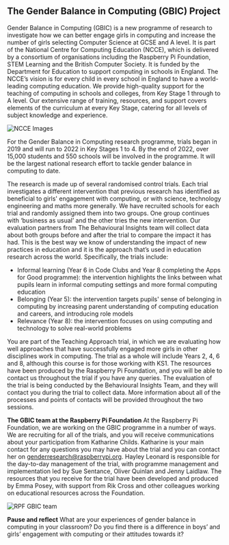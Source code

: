 ## The Gender Balance in Computing (GBIC) Project

Gender Balance in Computing (GBIC) is a new programme of research to investigate how we can better engage girls in computing and increase the number of girls selecting Computer Science at GCSE and A level.
It is part of the National Centre for Computing Education (NCCE), which is delivered by a consortium of organisations including the Raspberry Pi Foundation, STEM Learning and the British Computer Society. It is funded by the Department for Education to support computing in schools in England.
The NCCE’s vision is for every child in every school in England to have a world-leading computing education. We provide high-quality support for the teaching of computing in schools and colleges, from Key Stage 1 through to A level. Our extensive range of training, resources, and support covers elements of the curriculum at every Key Stage, catering for all levels of subject knowledge and experience.

![NCCE Images](images/ks1storytelling-NCCEImage.png)

For the Gender Balance in Computing research programme, trials began in 2019 and will run to 2022 in Key Stages 1 to 4. By the end of 2022, over 15,000 students and 550 schools will be involved in the programme. It will be the largest national research effort to tackle gender balance in computing to date.

The research is made up of several randomised control trials. Each trial investigates a different intervention that previous research has identified as beneficial to girls' engagement with computing, or with science, technology engineering and maths more generally. We have recruited schools for each trial and randomly assigned them into two groups. One group continues with ‘business as usual’ and the other tries the new intervention. Our evaluation partners from The Behavioural Insights team will collect data about both groups before and after the trial to compare the impact it has had. This is the best way we know of understanding the impact of new practices in education and it is the approach that’s used in education research across the world. Specifically, the trials include:
+ Informal learning (Year 6 in Code Clubs and Year 8 completing the Apps for Good programme): the intervention highlights the links between what pupils learn in informal computing settings and more formal computing education
+ Belonging (Year 5): the intervention targets pupils' sense of belonging in computing by increasing parent understanding of computing education and careers, and introducing role models
+ Relevance (Year 8): the intervention focuses on using computing and technology to solve real-world problems

You are part of the Teaching Approach trial, in which we are evaluating how well approaches that have successfully engaged more girls in other disciplines work in computing. The trial as a whole will include Years 2, 4, 6 and 8, although this course is for those working with KS1.
The resources have been produced by the Raspberry Pi Foundation, and you will be able to contact us throughout the trial if you have any queries. The evaluation of the trial is being conducted by the Behavioural Insights Team, and they will contact you during the trial to collect data. More information about all of the processes and points of contacts will be provided throughout the two sessions.

**The GBIC team at the Raspberry Pi Foundation**
At the Raspberry Pi Foundation, we are working on the GBIC programme in a number of ways. We are recruiting for all of the trials, and you will receive communications about your participation from Katharine Childs. Katharine is your main contact for any questions you may have about the trial and you can contact her on [genderresearch@raspberrypi.org](mailto:genderresearch@raspberrypi.org). Hayley Leonard is responsible for the day-to-day management of the trial, with programme management and implementation led by Sue Sentance, Oliver Quinlan and Jenny Laidlaw. The resources that you receive for the trial have been developed and produced by Emma Posey, with support from Rik Cross and other colleagues working on educational resources across the Foundation.

![RPF GBIC team](/images/GBICTeam.png)

**Pause and reflect**
What are your experiences of gender balance in computing in your classroom? Do you find there is a difference in boys’ and girls’ engagement with computing or their attitudes towards it?
